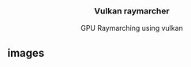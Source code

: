 <p align="center">

  <h3 align="center">Vulkan raymarcher</h3>

  <p align="center">
    GPU Raymarching using vulkan
  </p>
</p>

## images